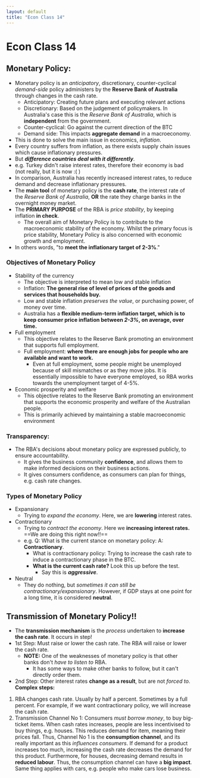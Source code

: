 ```yaml
---
layout: default
title: "Econ Class 14"
---
```

# Econ Class 14

## Monetary Policy:
- Monetary policy is an *anticipatory*, discretionary, counter-cyclical *demand-side* policy administers by the **Reserve Bank of Australia** through changes in the cash rate.
	- Anticipatory: Creating future plans and executing relevant actions
	- Discretionary: Based on the judgement of policymakers. In Australia's case this is the *Reserve Bank of Australia*, which is **independent** from the government.
	- Counter-cyclical: Go against the current direction of the BTC
	- Demand side: This impacts **aggregate demand** in a macroeconomy.
- This is done to solve the main issue in economics, *inflation*.
- Every country suffers from inflation, as there exists supply chain issues which cause inflationary pressures.
- But ***difference countries deal with it differently***. 
- e.g. Turkey didn't raise interest rates, therefore their economy is bad (not really, but it is now :( )
- In comparison, Australia has recently increased interest rates, to reduce demand and decrease inflationary pressures.
- The **main tool** of monetary policy is the **cash rate**, the interest rate of the *Reserve Bank of Australia*, **OR** the rate they charge banks in the overnight money market.
- The **PRIMARY PURPOSE** of the RBA is *price stability*, by keeping inflation **in check**.
	- The overall aim of Monetary Policy is to contribute to the macroeconomic stability of the economy. Whilst the primary focus is price stability, Monetary Policy is also concerned with economic growth and employment.
- In others words, "to **meet the inflationary target of 2-3%**."

### Objectives of Monetary Policy
- Stability of the currency
	- The objective is interpreted to mean low and stable inflation
	- Inflation: **The general rise of level of prices of the goods and services that households buy.**
	- Low and stable inflation *preserves the value*, or purchasing power, of money over time.
	- Australia has a **flexible medium-term inflation target, which is to keep consumer price inflation between *2-3%*, on average, over time.**
- Full employment
	- This objective relates to the Reserve Bank promoting an environment that supports full employment.
	- Full employment: **where there are enough jobs for people who are available and want to work.**
		- Even at full employment, some people might be unemployed because of skill mismatches or as they move jobs. It is essentially impossible to have everyone employed, so RBA works towards the unemployment target of 4-5%.
- Economic prosperity and welfare
	- This objective relates to the Reserve Bank promoting an environment that supports the economic prosperity and welfare of the Australian people.
	- This is primarily achieved by maintaining a stable macroeconomic environment

### Transparency:
- The RBA's decisions about monetary policy are expressed publicly, to ensure accountability. 
	- It gives the business community **confidence**, and allows them to make informed decisions on their business actions.
	- It gives consumers confidence, as consumers can plan for things, e.g. cash rate changes.

### Types of Monetary Policy
- Expansionary
	- Trying to *expand the economy*. Here, we are **lowering** interest rates.
- Contractionary
	- Trying to *contract the economy*. Here we **increasing interest rates.** ==We are doing this right now!!==
	- e.g. Q: What is the current stance on monetary policy: A: **Contractionary**.
		- What is contractionary policy: Trying to increase the cash rate to induce a contractionary phase in the BTC.
		- **What is the current cash rate?** Look this up before the test.
			- Say this is ***aggressive***.
- Neutral
	- They do nothing, but *sometimes it can still be contractionary/expansionary*. However, if GDP stays at one point for a long time, it is considered **neutral**.

## Transmission of Monetary Policy!!
- The **transmission mechanism** is the *process* undertaken to **increase the cash rate**. It occurs in step!
- 1st Step: Must raise or lower the cash rate. The RBA will raise or lower the cash rate. 
	- **NOTE:** One of the weaknesses of monetary policy is that other banks don't *have to listen to* RBA.
		- It has some ways to make other banks to follow, but it can't directly order them.
- 2nd Step: Other interest rates **change as a result**, but are not *forced to*.
**Complex steps:**
1. RBA changes cash rate. Usually by half a percent. Sometimes by a full percent. For example, if we want contractionary policy, we will increase the cash rate.
2. Transmission Channel No 1: Consumers *must borrow money*, to buy big-ticket items. When cash rates increases, people are less incentivised to buy things, e.g. houses. This reduces demand for item, meaning their prices fall. Thus, Channel No 1 is the **consumption channel**, and its really important as this *influences consumers*. If demand for a product increases too much, increasing the cash rate decreases the demand for this product. Furthermore, for houses, decreasing demand results in **reduced labour**. Thus, the consumption channel can have a **big impact**. Same thing applies with cars, e.g. people who make cars lose business.


